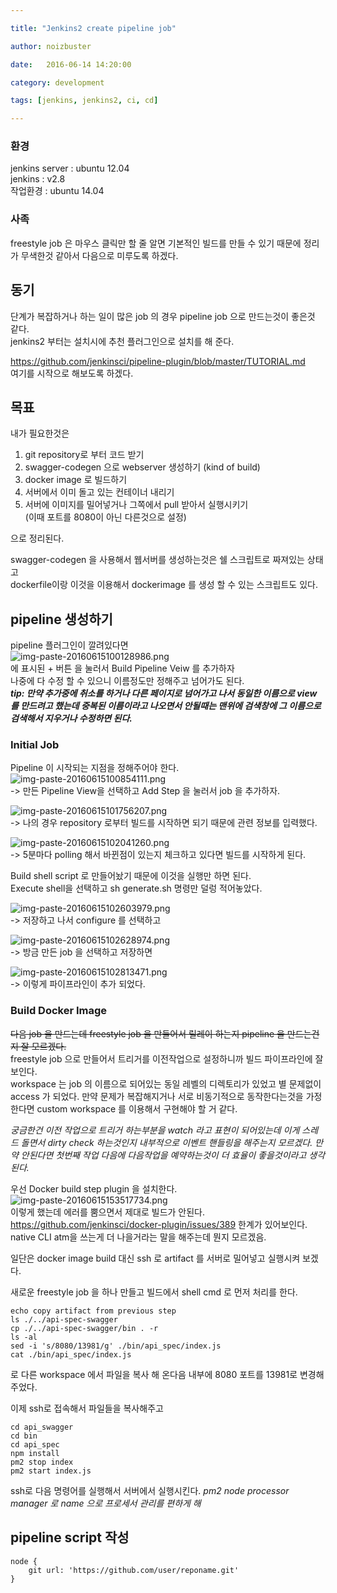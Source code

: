 ```yaml
---

title: "Jenkins2 create pipeline job"

author: noizbuster

date:   2016-06-14 14:20:00

category: development

tags: [jenkins, jenkins2, ci, cd]

---
```


### 환경  
jenkins server : ubuntu 12.04  
jenkins : v2.8  
작업환경 : ubuntu 14.04  

### 사족
freestyle job 은 마우스 클릭만 할 줄 알면 기본적인 빌드를 만들 수 있기 때문에 정리가 무색한것 같아서 다음으로 미루도록 하겠다.

## 동기
단계가 복잡하거나 하는 일이 많은 job 의 경우 pipeline job 으로 만드는것이 좋은것 같다.  
jenkins2 부터는 설치시에 추천 플러그인으로 설치를 해 준다.

https://github.com/jenkinsci/pipeline-plugin/blob/master/TUTORIAL.md  
여기를 시작으로 해보도록 하겠다.  

## 목표
내가 필요한것은

1. git repository로 부터 코드 받기
1. swagger-codegen 으로 webserver 생성하기 (kind of build)
1. docker image 로 빌드하기
1. 서버에서 이미 돌고 있는 컨테이너 내리기
1. 서버에 이미지를 밀어넣거나 그쪽에서 pull 받아서 실행시키기  
(이때 포트를 8080이 아닌 다른것으로 설정)

으로 정리된다.

swagger-codegen 을 사용해서 웹서버를 생성하는것은 쉘 스크립트로 짜져있는 상태고  
dockerfile이랑 이것을 이용해서 dockerimage 를 생성 할 수 있는 스크립트도 있다.  

## pipeline 생성하기
pipeline 플러그인이 깔려있다면  
![img-paste-20160615100128986.png](img-paste-20160615100128986.png)  
에 표시된 + 버튼 을 눌러서 Build Pipeline Veiw 를 추가하자  
나중에 다 수정 할 수 있으니 이름정도만 정해주고 넘어가도 된다.  
___tip: 만약 추가중에 취소를 하거나 다른 페이지로 넘어가고 나서 동일한 이름으로 view 를 만드려고 했는데 중복된 이름이라고 나오면서 안될때는 맨위에 검색창에 그 이름으로 검색해서 지우거나 수정하면 된다.___

### Initial Job
Pipeline 이 시작되는 지점을 정해주어야 한다.  
![img-paste-20160615100854111.png](img-paste-20160615100854111.png)  
-> 만든 Pipeline View을 선택하고 Add Step 을 눌러서 job 을 추가하자.

![img-paste-20160615101756207.png](img-paste-20160615101756207.png)  
-> 나의 경우 repository 로부터 빌드를 시작하면 되기 때문에 관련 정보를 입력했다.

![img-paste-20160615102041260.png](img-paste-20160615102041260.png)  
-> 5분마다 polling 해서 바뀐점이 있는지 체크하고 있다면 빌드를 시작하게 된다.

Build shell script 로 만들어놨기 때문에 이것을 실행만 하면 된다.  
Execute shell을 선택하고 sh generate.sh 명령만 덜렁 적어놓았다.

![img-paste-20160615102603979.png](img-paste-20160615102603979.png)  
-> 저장하고 나서 configure 를 선택하고

![img-paste-20160615102628974.png](img-paste-20160615102628974.png)  
-> 방금 만든 job 을 선택하고 저장하면

![img-paste-20160615102813471.png](img-paste-20160615102813471.png)  
-> 이렇게 파이프라인이 추가 되었다.

### Build Docker Image
~~다음 job 을 만드는데 freestyle job 을 만들어서 릴레이 하는지 pipeline 을 만드는건지 잘 모르겠다.~~  
freestyle job 으로 만들어서 트리거를 이전작업으로 설정하니까 빌드 파이프라인에 잘 보인다.  
workspace 는 job 의 이름으로 되어있는 동일 레벨의 디렉토리가 있었고 별 문제없이 access 가 되었다. 만약 문제가 복잡해지거나 서로 비동기적으로 동작한다는것을 가정한다면 custom workspace 를 이용해서 구현해야 할 거 같다.

_궁금한건 이전 작업으로 트리거 하는부분을 watch 라고 표현이 되어있는데 이게 스레드 돌면서 dirty check 하는것인지 내부적으로 이벤트 핸들링을 해주는지 모르겠다. 만약 안된다면 첫번째 작업 다음에 다음작업을 예약하는것이 더 효율이 좋을것이라고 생각된다._  

우선 Docker build step plugin 을 설치한다.  
![img-paste-20160615153517734.png](img-paste-20160615153517734.png)  
이렇게 했는데 에러를 뿜으면서 제대로 빌드가 안된다.  
https://github.com/jenkinsci/docker-plugin/issues/389  한계가 있어보인다.  
native CLI atm을 쓰는게 더 나을거라는 말을 해주는데 뭔지 모르겠음.

일단은 docker image build 대신 ssh 로 artifact 를 서버로 밀어넣고 실행시켜 보겠다.

새로운 freestyle job 을 하나 만들고 빌드에서 shell cmd 로 먼저 처리를 한다.
```
echo copy artifact from previous step
ls ./../api-spec-swagger
cp ./../api-spec-swagger/bin . -r
ls -al
sed -i 's/8080/13981/g' ./bin/api_spec/index.js
cat ./bin/api_spec/index.js
```
로 다른 workspace 에서 파일을 복사 해 온다음 내부에 8080 포트를 13981로 변경해주었다.

이제 ssh로 접속해서 파일들을 복사해주고
```
cd api_swagger
cd bin
cd api_spec
npm install
pm2 stop index
pm2 start index.js
```
ssh로 다음 명령어를 실행해서 서버에서 실행시킨다.
_pm2 node processor manager 로 name 으로 프로세서 관리를 편하게 해_

## pipeline script 작성
```
node {
    git url: 'https://github.com/user/reponame.git'
}
```

